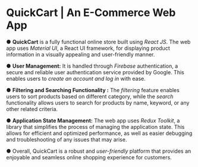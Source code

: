 # QuickCart | An E-Commerce Web App

● **QuickCart** is a fully functional online store built using *React JS*. The web app uses *Material UI*, a React UI
framework, for displaying product information in a visually appealing and user-friendly manner. 

● **User Management:** It is handled through *Firebase* authentication, a secure and reliable user authentication service provided by Google. This enables users to *create an account and log in* with ease. 

● **Filtering and Searching Functionality :** The *filtering* feature enables users to sort products based on different category, while the *search* functionality allows users to search for products by name, keyword, or any other related criteria.

● **Application State Management:** The web app uses *Redux Toolkit*, a library that simplifies the process of managing the application state. This allows for efficient and optimized performance, as well as easier debugging and troubleshooting of any issues that may arise.
 
● Overall, QuickCart is a robust and *user-friendly* platform that provides an enjoyable and seamless online
shopping experience for customers.
